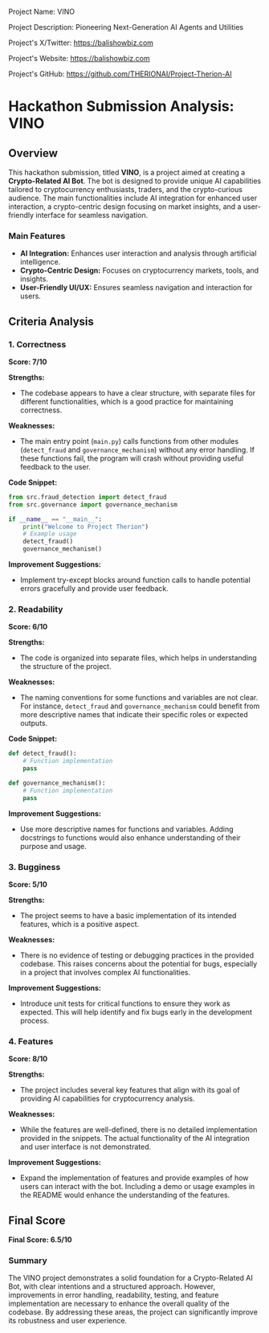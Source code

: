 
Project Name: VINO


Project Description: Pioneering Next-Generation AI Agents and Utilities


Project's X/Twitter: https://balishowbiz.com


Project's Website: https://balishowbiz.com


Project's GitHub: https://github.com/THERIONAI/Project-Therion-AI






# Hackathon Submission Analysis: VINO

## Overview
This hackathon submission, titled **VINO**, is a project aimed at creating a **Crypto-Related AI Bot**. The bot is designed to provide unique AI capabilities tailored to cryptocurrency enthusiasts, traders, and the crypto-curious audience. The main functionalities include AI integration for enhanced user interaction, a crypto-centric design focusing on market insights, and a user-friendly interface for seamless navigation.

### Main Features
- **AI Integration:** Enhances user interaction and analysis through artificial intelligence.
- **Crypto-Centric Design:** Focuses on cryptocurrency markets, tools, and insights.
- **User-Friendly UI/UX:** Ensures seamless navigation and interaction for users.

## Criteria Analysis

### 1. Correctness
**Score: 7/10**

**Strengths:**
- The codebase appears to have a clear structure, with separate files for different functionalities, which is a good practice for maintaining correctness.

**Weaknesses:**
- The main entry point (`main.py`) calls functions from other modules (`detect_fraud` and `governance_mechanism`) without any error handling. If these functions fail, the program will crash without providing useful feedback to the user.

**Code Snippet:**
```python
from src.fraud_detection import detect_fraud
from src.governance import governance_mechanism

if __name__ == "__main__":
    print("Welcome to Project Therion")
    # Example usage
    detect_fraud()
    governance_mechanism()
```
**Improvement Suggestions:**
- Implement try-except blocks around function calls to handle potential errors gracefully and provide user feedback.

### 2. Readability
**Score: 6/10**

**Strengths:**
- The code is organized into separate files, which helps in understanding the structure of the project.

**Weaknesses:**
- The naming conventions for some functions and variables are not clear. For instance, `detect_fraud` and `governance_mechanism` could benefit from more descriptive names that indicate their specific roles or expected outputs.

**Code Snippet:**
```python
def detect_fraud():
    # Function implementation
    pass

def governance_mechanism():
    # Function implementation
    pass
```
**Improvement Suggestions:**
- Use more descriptive names for functions and variables. Adding docstrings to functions would also enhance understanding of their purpose and usage.

### 3. Bugginess
**Score: 5/10**

**Strengths:**
- The project seems to have a basic implementation of its intended features, which is a positive aspect.

**Weaknesses:**
- There is no evidence of testing or debugging practices in the provided codebase. This raises concerns about the potential for bugs, especially in a project that involves complex AI functionalities.

**Improvement Suggestions:**
- Introduce unit tests for critical functions to ensure they work as expected. This will help identify and fix bugs early in the development process.

### 4. Features
**Score: 8/10**

**Strengths:**
- The project includes several key features that align with its goal of providing AI capabilities for cryptocurrency analysis.

**Weaknesses:**
- While the features are well-defined, there is no detailed implementation provided in the snippets. The actual functionality of the AI integration and user interface is not demonstrated.

**Improvement Suggestions:**
- Expand the implementation of features and provide examples of how users can interact with the bot. Including a demo or usage examples in the README would enhance the understanding of the features.

## Final Score
**Final Score: 6.5/10**

### Summary
The VINO project demonstrates a solid foundation for a Crypto-Related AI Bot, with clear intentions and a structured approach. However, improvements in error handling, readability, testing, and feature implementation are necessary to enhance the overall quality of the codebase. By addressing these areas, the project can significantly improve its robustness and user experience.